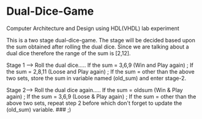 # Dual-Dice-Game
Computer Architecture and Design using HDL(VHDL) lab experiment

This is a two stage dual-dice-game. The stage will be decided based upon the sum obtained after rolling the dual dice.
Since we are talking about a dual dice therefore the range of the sum is [2,12].

Stage 1 -->
Roll the dual dice.....
If the sum = 3,6,9 (Win and Play again) ;
If the sum = 2,8,11 (Loose and Play again) ;
If the sum = other than the above two sets, store the sum in variable named (old_sum) and enter stage-2.

Stage 2-->
Roll the dual dice again.....
If the sum = oldsum (Win & Play again) ;
If the sum = 3,6,9 (Loose & Play again) ;
If the sum = other than the above two sets, repeat step 2 before which don't forget to update the (old_sum) variable. ### ;)

